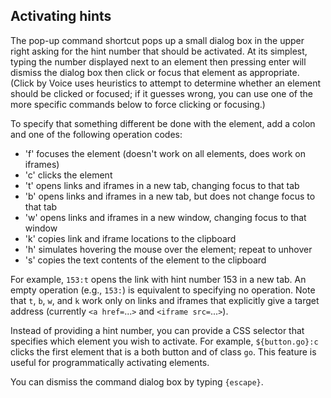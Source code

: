 ## Activating hints

The pop-up command shortcut pops up a small dialog box in the upper
right asking for the hint number that should be activated.  At its
simplest, typing the number displayed next to an element then pressing
enter will dismiss the dialog box then click or focus that element as
appropriate.  (Click by Voice uses heuristics to attempt to determine
whether an element should be clicked or focused; if it guesses wrong,
you can use one of the more specific commands below to force clicking or
focusing.)

To specify that something different be done with the element, add a
colon and one of the following operation codes:

* 'f' focuses the element (doesn't work on all elements, does work on iframes)
* 'c' clicks the element
* 't' opens links and iframes in a new tab, changing focus to that tab
* 'b' opens links and iframes in a new tab, but does not change focus to
that tab
* 'w' opens links and iframes in a new window, changing focus to that window
* 'k' copies link and iframe locations to the clipboard
* 'h' simulates hovering the mouse over the element; repeat to unhover
* 's' copies the text contents of the element to the clipboard

For example, `153:t` opens the link with hint number 153 in a new tab.
An empty operation (e.g., `153:`) is equivalent to specifying no
operation.  Note that `t`, `b`, `w`, and `k` work only on links and
iframes that explicitly give a target address (currently `<a
href=`...`>` and `<iframe src=`...`>`).

Instead of providing a hint number, you can provide a CSS selector that
specifies which element you wish to activate.  For example,
`${button.go}:c` clicks the first element that is a both button and of
class `go`.  This feature is useful for programmatically activating
elements.

You can dismiss the command dialog box by typing `{escape}`.
